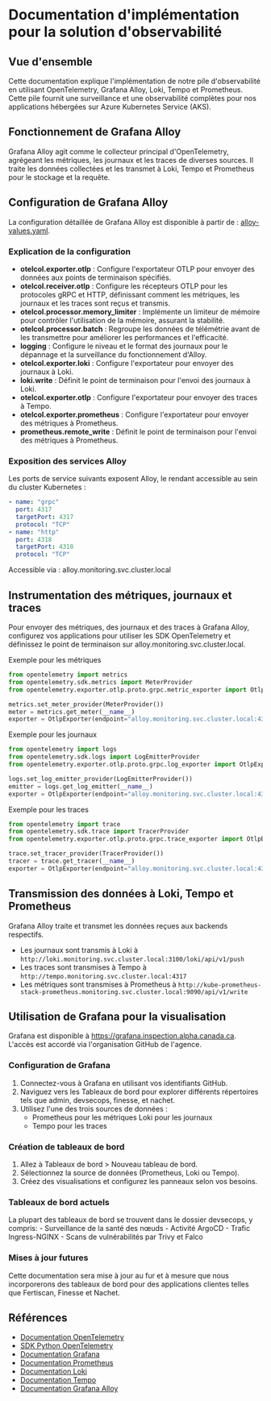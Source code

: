 # Documentation d'implémentation pour la solution d'observabilité

## Vue d'ensemble

Cette documentation explique l'implémentation de notre pile d'observabilité en
utilisant OpenTelemetry, Grafana Alloy, Loki, Tempo et Prometheus. Cette pile
fournit une surveillance et une observabilité complètes pour nos applications
hébergées sur Azure Kubernetes Service (AKS).

## Fonctionnement de Grafana Alloy

Grafana Alloy agit comme le collecteur principal d'OpenTelemetry, agrégeant les
métriques, les journaux et les traces de diverses sources. Il traite les données
collectées et les transmet à Loki, Tempo et Prometheus pour le stockage et la
requête.

## Configuration de Grafana Alloy

La configuration détaillée de Grafana Alloy est disponible à partir de :
[alloy-values.yaml](https://github.com/ai-cfia/howard/blob/d8964d58ad42808b97c5cccc8ee7aaf8fab69b63/kubernetes/aks/system/monitoring/helm/alloy-values.yaml#L28).

### Explication de la configuration

- **otelcol.exporter.otlp** : Configure l'exportateur OTLP pour envoyer des
  données aux points de terminaison spécifiés.
- **otelcol.receiver.otlp** : Configure les récepteurs OTLP pour les protocoles
  gRPC et HTTP, définissant comment les métriques, les journaux et les traces
  sont reçus et transmis.
- **otelcol.processor.memory_limiter** : Implémente un limiteur de mémoire pour
  contrôler l'utilisation de la mémoire, assurant la stabilité.
- **otelcol.processor.batch** : Regroupe les données de télémétrie avant de les
  transmettre pour améliorer les performances et l'efficacité.
- **logging** : Configure le niveau et le format des journaux pour le dépannage
  et la surveillance du fonctionnement d'Alloy.
- **otelcol.exporter.loki** : Configure l'exportateur pour envoyer des journaux
  à Loki.
- **loki.write** : Définit le point de terminaison pour l'envoi des journaux à
  Loki.
- **otelcol.exporter.otlp** : Configure l'exportateur pour envoyer des traces à
  Tempo.
- **otelcol.exporter.prometheus** : Configure l'exportateur pour envoyer des
  métriques à Prometheus.
- **prometheus.remote_write** : Définit le point de terminaison pour l'envoi des
  métriques à Prometheus.

### Exposition des services Alloy

Les ports de service suivants exposent Alloy, le rendant accessible au sein du
cluster Kubernetes :

```yaml
- name: "grpc"
  port: 4317
  targetPort: 4317
  protocol: "TCP"
- name: "http"
  port: 4318
  targetPort: 4318
  protocol: "TCP"
```

Accessible via : alloy.monitoring.svc.cluster.local

## Instrumentation des métriques, journaux et traces

Pour envoyer des métriques, des journaux et des traces à Grafana Alloy,
configurez vos applications pour utiliser les SDK OpenTelemetry et définissez le
point de terminaison sur alloy.monitoring.svc.cluster.local.

Exemple pour les métriques

```python
from opentelemetry import metrics
from opentelemetry.sdk.metrics import MeterProvider
from opentelemetry.exporter.otlp.proto.grpc.metric_exporter import OtlpExporter

metrics.set_meter_provider(MeterProvider())
meter = metrics.get_meter(__name__)
exporter = OtlpExporter(endpoint="alloy.monitoring.svc.cluster.local:4317")
```

Exemple pour les journaux

```python
from opentelemetry import logs
from opentelemetry.sdk.logs import LogEmitterProvider
from opentelemetry.exporter.otlp.proto.grpc.log_exporter import OtlpExporter

logs.set_log_emitter_provider(LogEmitterProvider())
emitter = logs.get_log_emitter(__name__)
exporter = OtlpExporter(endpoint="alloy.monitoring.svc.cluster.local:4317")
```

Exemple pour les traces

```python
from opentelemetry import trace
from opentelemetry.sdk.trace import TracerProvider
from opentelemetry.exporter.otlp.proto.grpc.trace_exporter import OtlpExporter

trace.set_tracer_provider(TracerProvider())
tracer = trace.get_tracer(__name__)
exporter = OtlpExporter(endpoint="alloy.monitoring.svc.cluster.local:4317")
```

## Transmission des données à Loki, Tempo et Prometheus

Grafana Alloy traite et transmet les données reçues aux backends respectifs.

- Les journaux sont transmis à Loki à
  `http://loki.monitoring.svc.cluster.local:3100/loki/api/v1/push`
- Les traces sont transmises à Tempo à
  `http://tempo.monitoring.svc.cluster.local:4317`
- Les métriques sont transmises à Prometheus à
  `http://kube-prometheus-stack-prometheus.monitoring.svc.cluster.local:9090/api/v1/write`

## Utilisation de Grafana pour la visualisation

Grafana est disponible à <https://grafana.inspection.alpha.canada.ca>. L'accès
est accordé via l'organisation GitHub de l'agence.

### Configuration de Grafana

1. Connectez-vous à Grafana en utilisant vos identifiants GitHub.
2. Naviguez vers les Tableaux de bord pour explorer différents répertoires tels
que admin, devsecops, finesse, et nachet.
3. Utilisez l'une des trois sources de données :
    - Prometheus pour les métriques Loki pour les journaux
    - Tempo pour les traces

### Création de tableaux de bord

1. Allez à Tableaux de bord > Nouveau tableau de bord.
2. Sélectionnez la source de données (Prometheus, Loki ou Tempo).
3. Créez des visualisations et configurez les panneaux selon vos besoins.

### Tableaux de bord actuels

La plupart des tableaux de bord se trouvent dans le dossier devsecops, y
compris:
    - Surveillance de la santé des nœuds
    - Activité ArgoCD
    - Trafic Ingress-NGINX
    - Scans de vulnérabilités par Trivy et Falco

### Mises à jour futures

Cette documentation sera mise à jour au fur et à mesure que nous incorporerons
des tableaux de bord pour des applications clientes telles que Fertiscan,
Finesse et Nachet.

## Références

- [Documentation OpenTelemetry](https://opentelemetry.io/docs/)
- [SDK Python OpenTelemetry](https://opentelemetry.io/docs/languages/python/)
- [Documentation Grafana](https://grafana.com/docs/grafana/latest/)
- [Documentation Prometheus](https://prometheus.io/docs/)
- [Documentation Loki](https://grafana.com/docs/loki/latest/)
- [Documentation Tempo](https://grafana.com/docs/tempo/latest/)
- [Documentation Grafana Alloy](https://grafana.com/docs/alloy/latest/)

